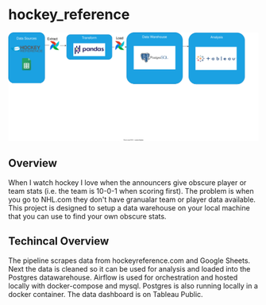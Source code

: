 # hockey_reference
![Alt text here](/img/hockey_reference.drawio.svg)
## Overview
When I watch hockey I love when the announcers give obscure player or team stats (i.e. the team is 10-0-1 when scoring first). The problem is when you go to NHL.com they don't have granualar team or player data available. This project is designed to setup a data warehouse on your local machine that you can use to find your own obscure stats.

## Techincal Overview
The pipeline scrapes data from hockeyreference.com and Google Sheets. Next the data is cleaned so it can be used for analysis and loaded into the Postgres datawarehouse. Airflow is used for orchestration and hosted locally with docker-compose and mysql. Postgres is also running locally in a docker container. The data dashboard is on Tableau Public.

